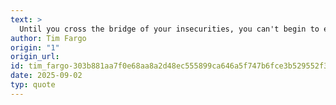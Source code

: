 ```yaml
---
text: >
  Until you cross the bridge of your insecurities, you can't begin to explore your possibilities.
author: Tim Fargo
origin: "1"
origin_url: 
id: tim_fargo-303b881aa7f0e68aa8a2d48ec555899ca646a5f747b6fce3b529552f3d055c48
date: 2025-09-02
typ: quote
---
```

